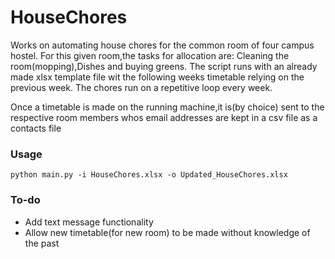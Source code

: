 # HouseChores

Works on automating house chores for the common room of four campus hostel.
For this given room,the tasks for allocation are: Cleaning the room(mopping),Dishes and buying greens.
The script runs with an already made xlsx template file wit the following weeks timetable relying on the previous week.
The chores run on a repetitive loop every week.

Once a timetable is made on the running machine,it is(by choice) sent to the respective room members whos email addresses are kept in a csv file as a contacts file

### Usage
```
python main.py -i HouseChores.xlsx -o Updated_HouseChores.xlsx
```

### To-do
- Add text message functionality
- Allow new timetable(for new room) to be made without knowledge of the past

